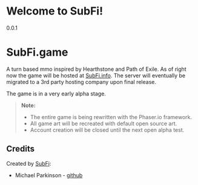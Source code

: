 Welcome to SubFi!
===================

0.0.1

# SubFi.game 
A turn based mmo inspired by Hearthstone and Path of Exile.
As of right now the game will be hosted at [SubFi.info](https://www.subfi.info/).
The server will eventually be migrated to a 3rd party hosting company upon final release.


The game is in a very early alpha stage.

> **Note:**
> - The entire game is being rewritten with the Phaser.io framework.
> - All game art will be recreated with default open source art.
> - Account creation will be closed until the next open alpha test.

Credits
-------
Created by [SubFi](http://www.SubFi.info):

* Michael Parkinson - [github](https://github.com/QParkinson)